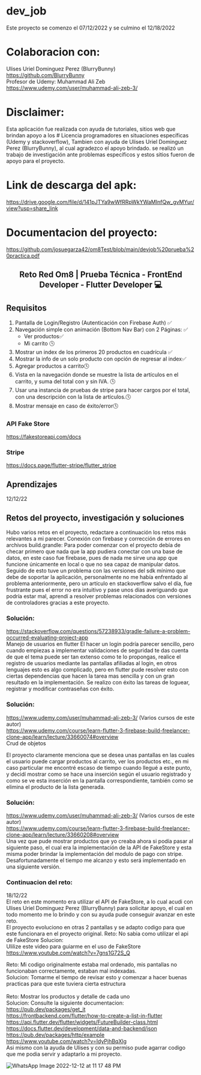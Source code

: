 # dev_job

Este proyecto se comenzo el 07/12/2022 y se culmino el 12/18/2022

# Colaboracion con:
Ulises Uriel Dominguez Perez (BlurryBunny) <br>
https://github.com/BlurryBunny <br>
Profesor de Udemy: Muhammad Ali Zeb <br>
https://www.udemy.com/user/muhammad-ali-zeb-3/

# Disclaimer:
Esta aplicación fue realizada con ayuda de tutoriales, sitios web que brindan apoyo a los # Licencia
programadores en situaciones específicas (Udemy y stackoverflow), Tambien con ayuda de Ulises Uriel Dominguez Perez (BlurryBunny), al cual agradezco el apoyo brindado.
se realizó un trabajo de investigación ante problemas específicos y estos sitios fueron de apoyo para el proyecto.


# Link de descarga del apk:
https://drive.google.com/file/d/141pJTYa9wWfRRpWkYWaMInfQw_gvMYur/view?usp=share_link

# Documentacion del proyecto:
https://github.com/josuegarza42/om8Test/blob/main/devjob%20prueba%20practica.pdf

<h2 align="center">
Reto Red Om8 | Prueba Técnica - FrontEnd Developer - Flutter Developer 💻
</h2> 

## Requisitos

1. Pantalla de Login/Registro (Autenticación con Firebase Auth) ✅
2. Navegación simple con animación (Bottom Nav Bar) con 2 Páginas: ✅
    *  Ver productos✅
    *  Mi carrito 🕓
3. Mostrar un index de los primeros 20 productos en cuadrícula ✅
4. Mostrar la info de un solo producto con opción de regresar al index✅
5. Agregar productos a carrito🕓
6. Vista en la navegación donde se muestre la lista de artículos en el carrito, y suma del total con y sin IVA. 🕓
7. Usar una instancia de pruebas de stripe para hacer cargos por el total, con una descripción con la lista de artículos.🕓
8. Mostrar mensaje en caso de éxito/error🕓

### API Fake Store
https://fakestoreapi.com/docs 

### Stripe 
https://docs.page/flutter-stripe/flutter_stripe


## Aprendizajes
12/12/22
## Retos del proyecto, investigación y soluciones
Hubo varios retos en el proyecto, redactare a continuación los retos más relevantes a mi parecer. 
Conexión con firebase y corrección de errores en archivos build.grandle:
Para poder comenzar con el proyecto debía de checar primero que nada que la app pudiera conectar con una base de datos, en este caso fue firebase, pues de nada me sirve una app que funcione únicamente en local o que no sea capaz de manipular datos.
Seguido de esto tuve un problema con las versiones del sdk mínimo que debe de soportar la aplicación, personalmente no me había enfrentado al problema anteriormente, pero un artículo en stackoverflow salvo el día, fue frustrante pues el error no era intuitivo y pase unos días averiguando que podría estar mal, aprendí a resolver problemas relacionados con versiones de controladores gracias a este proyecto.

### Solución: <br>
https://stackoverflow.com/questions/57238933/gradle-failure-a-problem-occurred-evaluating-project-app
<br>
Manejo de usuarios en flutter 
El hacer un login podría parecer sencillo, pero cuando empiezas a implementar validaciones de seguridad te das cuenta de que el tema puede ser tan extenso como te lo propongas, realice el registro de usuarios mediante las pantallas afiliadas al login, en otros lenguajes esto es algo complicado, pero en flutter pude resolver esto con ciertas dependencias que hacen la tarea mas sencilla y con un gran resultado en la implementación. Se realizo con éxito las tareas de loguear, registrar y modificar contraseñas con éxito.
### Solución:
https://www.udemy.com/user/muhammad-ali-zeb-3/ (Varios cursos de este autor) <br>
https://www.udemy.com/course/learn-flutter-3-firebase-build-freelancer-clone-app/learn/lecture/33660074#overview <br>
Crud de objetos

El proyecto claramente menciona que se desea unas pantallas en las cuales el usuario puede cargar productos al carrito, ver los productos etc., en mi caso particular me encontré escaso de tiempo cuando llegué a este punto, y decidí mostrar como se hace una inserción según el usuario registrado y como se ve esta inserción en la pantalla correspondiente, también como se elimina el producto de la lista generada. 
### Solución:
https://www.udemy.com/user/muhammad-ali-zeb-3/ (Varios cursos de este autor) <br>
https://www.udemy.com/course/learn-flutter-3-firebase-build-freelancer-clone-app/learn/lecture/33660208#overview <br>
Una vez que pude mostrar productos que yo creaba ahora si podía pasar al siguiente paso, el cual era la implementación de la API de FakeStore y esta misma poder brindar la implementación del modulo de pago con stripe. Desafortunadamente el tiempo me alcanzo y esto será implementado en una siguiente versión.
### Continuacion del reto:
18/12/22 <br>
El reto en este momento era utilizar el API de FakeStore, a lo cual acudi con Ulises Uriel Dominguez Perez (BlurryBunny) para solicitar apoyo, el cual en todo momento me lo brindo y con su ayuda pude conseguir avanzar en este reto. <br>
El proyecto evoluciono en otras 2 pantallas y se adapto codigo para que este funcionara en el proyecto original.
Reto: No sabia como utilizar el api de FakeStore
Solucion:<br>
Ulilize este video para guiarme en el uso de FakeStore
<br>
https://www.youtube.com/watch?v=7gns1G72S_Q
<br>

Reto: Mi codigo originalmente estaba mal ordenado, mis pantallas no funcionaban correctamente, estaban mal indexadas.<br>
Solucion: Tomarme el tiempo de revisar esto y comenzar a hacer buenas practicas para que este tuviera cierta estructura<br>
<br>
Reto: Mostrar los productos y detalle de cada uno<br>
Solucion: Consulte la siguiente documentacion:<br>
https://pub.dev/packages/get_it <br>
https://frontbackend.com/flutter/how-to-create-a-list-in-flutter <br>
https://api.flutter.dev/flutter/widgets/FutureBuilder-class.html <br>
https://docs.flutter.dev/development/data-and-backend/json <br>
https://pub.dev/packages/http/example <br>
https://www.youtube.com/watch?v=IdyPjhBqXlg <br>
Asi mismo con la ayuda de Ulises y con su permiso pude agarrar codigo que me podia servir y adaptarlo a mi proyecto.

![WhatsApp Image 2022-12-12 at 11 17 48 PM](https://user-images.githubusercontent.com/44554474/207664324-43f9fd00-8de8-4306-9882-6f3651f67354.jpeg) 
